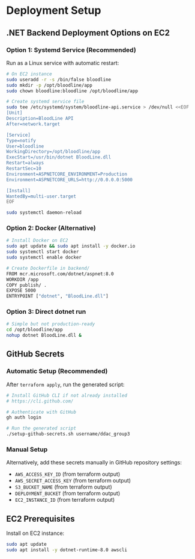 # Deployment Setup

## .NET Backend Deployment Options on EC2

### Option 1: Systemd Service (Recommended)
Run as a Linux service with automatic restart:

```bash
# On EC2 instance
sudo useradd -r -s /bin/false bloodline
sudo mkdir -p /opt/bloodline/app
sudo chown bloodline:bloodline /opt/bloodline/app

# Create systemd service file
sudo tee /etc/systemd/system/bloodline-api.service > /dev/null <<EOF
[Unit]
Description=BloodLine API
After=network.target

[Service]
Type=notify
User=bloodline
WorkingDirectory=/opt/bloodline/app
ExecStart=/usr/bin/dotnet BloodLine.dll
Restart=always
RestartSec=10
Environment=ASPNETCORE_ENVIRONMENT=Production
Environment=ASPNETCORE_URLS=http://0.0.0.0:5000

[Install]
WantedBy=multi-user.target
EOF

sudo systemctl daemon-reload
```

### Option 2: Docker (Alternative)
```bash
# Install Docker on EC2
sudo apt update && sudo apt install -y docker.io
sudo systemctl start docker
sudo systemctl enable docker

# Create Dockerfile in backend/
FROM mcr.microsoft.com/dotnet/aspnet:8.0
WORKDIR /app
COPY publish/ .
EXPOSE 5000
ENTRYPOINT ["dotnet", "BloodLine.dll"]
```

### Option 3: Direct dotnet run
```bash
# Simple but not production-ready
cd /opt/bloodline/app
nohup dotnet BloodLine.dll &
```

## GitHub Secrets

### Automatic Setup (Recommended)
After `terraform apply`, run the generated script:
```bash
# Install GitHub CLI if not already installed
# https://cli.github.com/

# Authenticate with GitHub
gh auth login

# Run the generated script
./setup-github-secrets.sh username/ddac_group3
```

### Manual Setup
Alternatively, add these secrets manually in GitHub repository settings:
- `AWS_ACCESS_KEY_ID` (from terraform output)
- `AWS_SECRET_ACCESS_KEY` (from terraform output)
- `S3_BUCKET_NAME` (from terraform output)
- `DEPLOYMENT_BUCKET` (from terraform output)
- `EC2_INSTANCE_ID` (from terraform output)

## EC2 Prerequisites

Install on EC2 instance:
```bash
sudo apt update
sudo apt install -y dotnet-runtime-8.0 awscli
```
